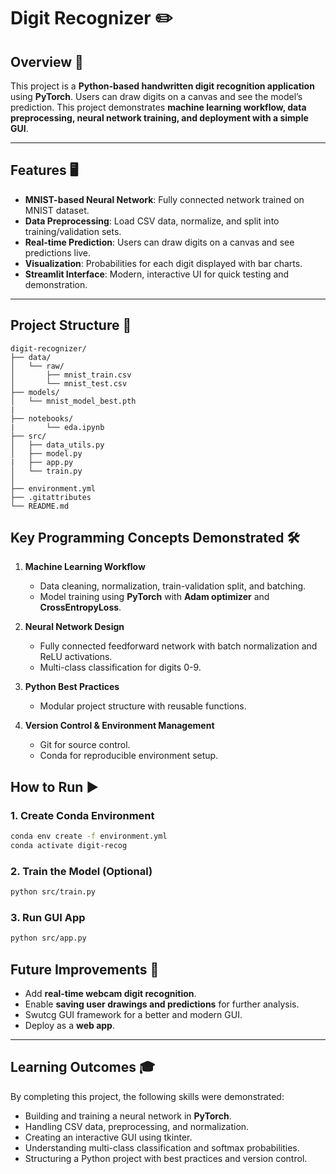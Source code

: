 # Digit Recognizer ✏️

## Overview 📝

This project is a **Python-based handwritten digit recognition application** using **PyTorch**. Users can draw digits on a canvas and see the model’s prediction. This project demonstrates **machine learning workflow, data preprocessing, neural network training, and deployment with a simple GUI**.  

---

## Features 🖥️

- **MNIST-based Neural Network**: Fully connected network trained on MNIST dataset.  
- **Data Preprocessing**: Load CSV data, normalize, and split into training/validation sets.  
- **Real-time Prediction**: Users can draw digits on a canvas and see predictions live.  
- **Visualization**: Probabilities for each digit displayed with bar charts.  
- **Streamlit Interface**: Modern, interactive UI for quick testing and demonstration.  

---

## Project Structure 📂
```
digit-recognizer/
├── data/
│   └── raw/               
│       ├── mnist_train.csv
│       └── mnist_test.csv
├── models/
│   └── mnist_model_best.pth
|
├── notebooks/
|       └── eda.ipynb
├── src/
│   ├── data_utils.py       
│   ├── model.py
|   ├── app.py            
│   └── train.py              
│   
├── environment.yml
├── .gitattributes
└── README.md
```
## Key Programming Concepts Demonstrated 🛠️

1. **Machine Learning Workflow**  
   - Data cleaning, normalization, train-validation split, and batching.  
   - Model training using **PyTorch** with **Adam optimizer** and **CrossEntropyLoss**.  

2. **Neural Network Design**  
   - Fully connected feedforward network with batch normalization and ReLU activations.  
   - Multi-class classification for digits 0-9.  

3. **Python Best Practices**  
   - Modular project structure with reusable functions.  

5. **Version Control & Environment Management**  
   - Git for source control.  
   - Conda for reproducible environment setup.  

## How to Run ▶️

### 1. Create Conda Environment

```bash
conda env create -f environment.yml
conda activate digit-recog
```

### 2. Train the Model (Optional)

```bash
python src/train.py
```

### 3. Run GUI App

```bash
python src/app.py
```

## Future Improvements 🚀

- Add **real-time webcam digit recognition**.  
- Enable **saving user drawings and predictions** for further analysis.  
- Swutcg GUI framework for a better and modern GUI.
- Deploy as a **web app**.  

---

## Learning Outcomes 🎓

By completing this project, the following skills were demonstrated:

- Building and training a neural network in **PyTorch**.  
- Handling CSV data, preprocessing, and normalization.  
- Creating an interactive GUI using tkinter.  
- Understanding multi-class classification and softmax probabilities.  
- Structuring a Python project with best practices and version control. 



